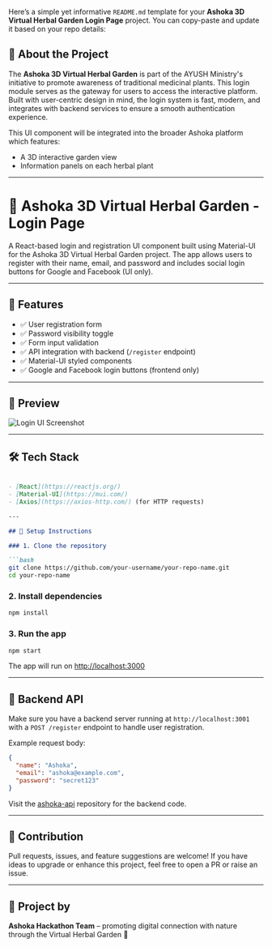 Here’s a simple yet informative `README.md` template for your **Ashoka 3D Virtual Herbal Garden Login Page** project. You can copy-paste and update it based on your repo details:


## 📖 About the Project

The **Ashoka 3D Virtual Herbal Garden** is part of the AYUSH Ministry's initiative to promote awareness of traditional medicinal plants. This login module serves as the gateway for users to access the interactive platform. Built with user-centric design in mind, the login system is fast, modern, and integrates with backend services to ensure a smooth authentication experience.

This UI component will be integrated into the broader Ashoka platform which features:
- A 3D interactive garden view
- Information panels on each herbal plant

---

# 🌿 Ashoka 3D Virtual Herbal Garden - Login Page

A React-based login and registration UI component built using Material-UI for the Ashoka 3D Virtual Herbal Garden project. The app allows users to register with their name, email, and password and includes social login buttons for Google and Facebook (UI only).

---

## 🚀 Features

- ✅ User registration form
- ✅ Password visibility toggle
- ✅ Form input validation
- ✅ API integration with backend (`/register` endpoint)
- ✅ Material-UI styled components
- ✅ Google and Facebook login buttons (frontend only)

---

## 📸 Preview

![Login UI Screenshot](link-to-your-screenshot-if-any)

---

## 🛠️ Tech Stack
```markdown

- [React](https://reactjs.org/)
- [Material-UI](https://mui.com/)
- [Axios](https://axios-http.com/) (for HTTP requests)

---

## 🔧 Setup Instructions

### 1. Clone the repository

```bash
git clone https://github.com/your-username/your-repo-name.git
cd your-repo-name
```

### 2. Install dependencies

```bash
npm install
```

### 3. Run the app

```bash
npm start
```

The app will run on [http://localhost:3000](http://localhost:3000)

---

## 📡 Backend API

Make sure you have a backend server running at `http://localhost:3001` with a `POST /register` endpoint to handle user registration.

Example request body:
```json
{
  "name": "Ashoka",
  "email": "ashoka@example.com",
  "password": "secret123"
}
```

Visit the [ashoka-api](https://github.com/Bittukr7479/Ashoka-api) repository for the backend code.

---

## 🙌 Contribution

Pull requests, issues, and feature suggestions are welcome! If you have ideas to upgrade or enhance this project, feel free to open a PR or raise an issue.

---

## 🌱 Project by

**Ashoka Hackathon Team** – promoting digital connection with nature through the Virtual Herbal Garden 🌿

